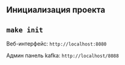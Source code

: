 ## Инициализация проекта

``
make init
``
----
Веб-интерфейс: `http://localhost:8080`

Админ панель kafka: `http://localhost/8088`